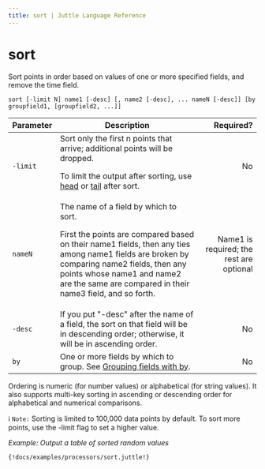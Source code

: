 ```yaml
---
title: sort | Juttle Language Reference
---
```


sort 
====

Sort points in order based on values of one or more specified fields,
and remove the time field.

``` 
sort [-limit N] name1 [-desc] [, name2 [-desc], ... nameN [-desc]] [by groupfield1, [groupfield2, ...]]
```

Parameter  |  Description  |  Required?
---------- | ------------- | ---------:
`-limit`   | Sort only the first n points that arrive; additional points will be dropped. <p>To limit the output after sorting, use [head](../processors/head.md) or [tail](../processors/tail.md) after sort. </p>   |  No
`nameN`    |   The name of a field by which to sort. <p>First the points are compared based on their name1 fields, then any ties among name1 fields are broken by comparing name2 fields, then any points whose name1 and name2 are the same are compared in their name3 field, and so forth.</p>  |  Name1 is required; the rest are optional
`-desc`    | If you put "-desc" after the name of a field, the sort on that field will be in descending order; otherwise, it will be in ascending order.  |  No
`by`  |  One or more fields by which to group. See [Grouping fields with by](../concepts/dataflow.md#grouping).   |  No
     
Ordering is numeric (for number values) or alphabetical (for string
values). It also supports multi-key sorting in ascending or descending
order for alphabetical and numerical comparisons.

:information_source: `Note:` Sorting is limited to 100,000 data points by default. To sort more points, use the -limit flag to set a higher value.

_Example: Output a table of sorted random values_

```
{!docs/examples/processors/sort.juttle!}
```

